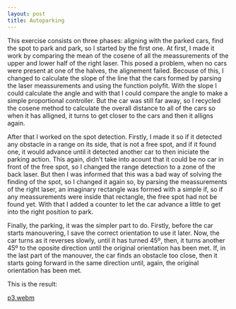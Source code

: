 ```yaml
---
layout: post
title: Autoparking
---
```

This exercise consists on three phases: aligning with the parked cars, find the spot to park and park, so I started by the first one. At first, I made it work by comparing the mean of the cosene of all the meassurements of the upper and lower half of the right laser. This posed a problem, when no cars were present at one of the halves, the alignement failed. Becouse of this, I changed to calculate the slope of the line that the cars formed by parsing the laser meassurements and using the function polyfit. With the slope I could calculate the angle and with that I could compare the angle to make a simple proportional controller. But the car was still far away, so I recycled the cosene method to calculate the overall distance to all of the cars so when it has alligned, it turns to get closer to the cars and then it alligns again.

After that I worked on the spot detection. Firstly, I made it so if it detected any obstacle in a range on its side, that is not a free spot, and if it found one, it would advance until it detected another car to then iniciate the parking action. This again, didn't take into acount that it could be no car in front of the free spot, so I changed the range detection to a zone of the back laser. But then I was informed that this was a bad way of solving the finding of the spot, so I changed it again so, by parsing the meassurements of the right laser, an imaginary rectangle was formed with a simple if, so if any meassurements were inside that rectangle, the free spot had not be found yet. With that I added a counter to let the car advance a little to get into the right position to park.

Finally, the parking, it was the simpler part to do. Firstly, before the car starts manouvering, I save the correct orientation to use it later. Now, the car turns as it reverses slowly, until it has turned 45º, then, it turns another 45º to the oposite direction until the original orientation has been met. If, in the last part of the manouver, the car finds an obstacle too close, then it starts going forward in the same direction until, again, the original orientation has been met.

This is the result:

[p3.webm](https://github.com/user-attachments/assets/99a413fe-a5a6-4e17-946b-91420173109c)
